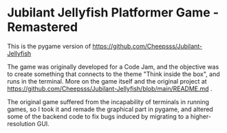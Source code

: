 # Jubilant Jellyfish Platformer Game - Remastered

This is the pygame version of https://github.com/Cheepsss/Jubilant-Jellyfish

The game was originally developed for a Code Jam, and the objective was to create something that connects to the theme "Think inside the box", and runs in the terminal. More on the game itself and the original project at https://github.com/Cheepsss/Jubilant-Jellyfish/blob/main/README.md .

The original game suffered from the incapability of terminals in running games, so I took it and remade the graphical part in pygame, and altered some of the backend code to fix bugs induced by migrating to a higher-resolution GUI.
